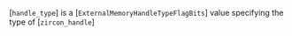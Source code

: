 [`handle_type`] is a [`ExternalMemoryHandleTypeFlagBits`] value
specifying the type of [`zircon_handle`]